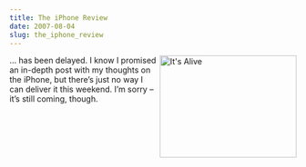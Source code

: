 ```yaml
---
title: The iPhone Review
date: 2007-08-04
slug: the_iphone_review
---
```

<p><a href="http://www.flickr.com/photos/seansperte/998340402/" title="Photo Sharing"><img src="http://farm2.static.flickr.com/1197/998340402_3dab4a287d_m.jpg" width="240" height="180" alt="It's Alive" align="right" /></a>&#8230; has been delayed. I know I promised an in-depth post with my thoughts on the iPhone, but there&#8217;s just no way I can deliver it this weekend. I&#8217;m sorry &#8211; it&#8217;s still coming, though.</p>